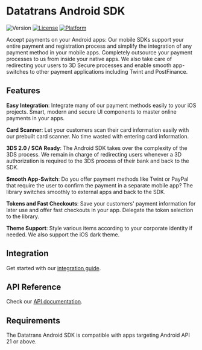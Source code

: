 # **Datatrans Android SDK**
![Version](https://img.shields.io/badge/Version-3.9.0-5B728F)
[![License](https://img.shields.io/badge/License-Datatrans-lightgrey)](https://raw.githubusercontent.com/datatrans/android-sdk/master/LICENSE)
[![Platform](https://img.shields.io/badge/platform-android-0BAF73)](https://github.com/datatrans/android-sdk)

Accept payments on your Android apps: Our mobile SDKs support your entire payment and registration process and simplify the integration of any payment method in your mobile apps. Completely outsource your payment processes to us from inside your native apps. We also take care of redirecting your users to 3D Secure processes and enable smooth app-switches to other payment applications including Twint and PostFinance.

## **Features**
**Easy Integration**: Integrate many of our payment methods easily to your iOS projects. Smart, modern and secure UI components to master online payments in your apps.

**Card Scanner**: Let your customers scan their card information easily with our prebuilt card scanner. No time wasted with entering card information.

**3DS 2.0 / SCA Ready**: The Android SDK takes over the complexity of the 3DS process. We remain in charge of redirecting users whenever a 3D authorization is required to the 3DS process of their bank and back to the SDK.

**Smooth App-Switch**: Do you offer payment methods like Twint or PayPal that require the user to confirm the payment in a separate mobile app? The library switches smoothly to external apps and back to the SDK.

**Tokens and Fast Checkouts**: Save your customers' payment information for later use and offer fast checkouts in your app. Delegate the token selection to the library.

**Theme Support**: Style various items according to your corporate identity if needed. We also support the iOS dark theme.

## **Integration**
Get started with our [integration guide](https://docs.datatrans.ch/docs/mobile-sdk-2).

## **API Reference**
Check our [API documentation](https://datatrans.github.io/android-sdk/).

## **Requirements**
The Datatrans Android SDK is compatible with apps targeting Android API 21 or above.
